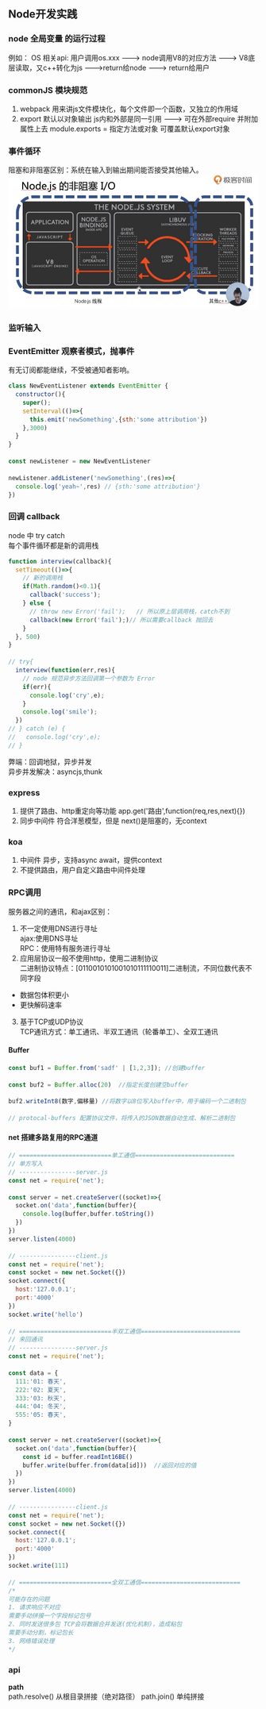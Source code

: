 ## Node开发实践
### node 全局变量 的运行过程
例如： OS 相关api:
用户调用os.xxx ---> node调用V8的对应方法 ---> V8底层读取，又c++转化为js  --->return给node ---> return给用户

### commonJS 模块规范
1. webpack 用来讲js文件模块化，每个文件即一个函数，又独立的作用域
2. export 默认以对象输出
js内和外部是同一引用 ---> 可在外部require 并附加属性上去
module.exports = 指定方法或对象  可覆盖默认export对象


### 事件循环
阻塞和非阻塞区别：系统在输入到输出期间能否接受其他输入。
![eventloop](./node-eventloop.jpg "时间循环")


### 监听输入


### EventEmitter 观察者模式，抛事件
有无订阅都能继续，不受被通知者影响。
```js
class NewEventListener extends EventEmitter {
  constructor(){
    super();
    setInterval(()=>{
      this.emit('newSomething',{sth:'some attribution'})
    },3000)
  }
}

const newListener = new NewEventListener

newListener.addListener('newSomething',(res)=>{
  console.log('yeah~',res) // {sth:'some attribution'}
})
```


### 回调 callback
node 中 try catch  
每个事件循环都是新的调用栈  
```js
function interview(callback){
  setTimeout(()=>{
    // 新的调用栈
    if(Math.random()<0.1){
      callback('success');
    } else {
      // throw new Error('fail');   // 所以原上层调用栈，catch不到
      callback(new Error('fail');)// 所以需要callback 抛回去
    }
  }, 500)
}

// try{
  interview(function(err,res){
    // node 规范异步方法回调第一个参数为 Error
    if(err){
      console.log('cry',e);
    }
    console.log('smile');
  })
// } catch (e) {
//   console.log('cry',e);
// }
```

弊端：回调地狱，异步并发  
异步并发解决：asyncjs,thunk


### express
1. 提供了路由、http重定向等功能
app.get('路由',function(req,res,next){})
2. 同步中间件 符合洋葱模型，但是 next()是阻塞的，无context

### koa
1. 中间件 异步，支持async await，提供context
2. 不提供路由，用户自定义路由中间件处理


### RPC调用
服务器之间的通讯，和ajax区别：  
1. 不一定使用DNS进行寻址  
ajax:使用DNS寻址  
RPC：使用特有服务进行寻址
2. 应用层协议一般不使用http，使用二进制协议  
二进制协议特点：[0110010101001010111110011]二进制流，不同位数代表不同字段  
- 数据包体积更小
- 更快解码速率 
3. 基于TCP或UDP协议  
TCP通讯方式：单工通讯、半双工通讯（轮番单工）、全双工通讯

#### Buffer
```js
const buf1 = Buffer.from('sadf' | [1,2,3]); //创建buffer 

const buf2 = Buffer.alloc(20)  //指定长度创建空buffer

buf2.writeInt8(数字,偏移量) //将数字以8位写入buffer中，用于编码一个二进制包 

// protocal-buffers 配置协议文件，将传入的JSON数据自动生成、解析二进制包

```

#### net 搭建多路复用的RPC通道
```js
// ==========================单工通信============================
// 单方写入
// ----------------server.js
const net = require('net');

const server = net.createServer((socket)=>{
  socket.on('data',function(buffer){
    console.log(buffer,buffer.toString())
  })
})
server.listen(4000)

// ----------------client.js
const net = require('net');
const socket = new net.Socket({})
socket.connect({
  host:'127.0.0.1';
  port:'4000'
})
socket.write('hello')

// ==========================半双工通信============================
// 来回通讯
// ----------------server.js
const net = require('net');

const data = {
  111:'01: 春天',
  222:'02: 夏天',
  333:'03: 秋天',
  444:'04: 冬天',
  555:'05: 春天',
}

const server = net.createServer((socket)=>{
  socket.on('data',function(buffer){
    const id = buffer.readInt16BE()
    buffer.write(buffer.from(data[id]))  //返回对应的值
  })
})
server.listen(4000)

// ----------------client.js
const net = require('net');
const socket = new net.Socket({})
socket.connect({
  host:'127.0.0.1';
  port:'4000'
})
socket.write(111)

// ==========================全双工通信============================
/*
可能存在的问题
1. 请求响应不对应  
需要手动拼接一个字段标记包号
2. 同时发送很多包 TCP会将数据合并发送(优化机制)，造成粘包  
需要手动分割，标记包长
3. 网络错误处理
*/ 


```


### api
**path**  
path.resolve() 从根目录拼接（绝对路径）
path.join() 单纯拼接